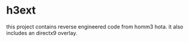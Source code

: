 # h3ext

this project contains reverse engineered code from homm3 hota. it also includes an directx9 overlay.
